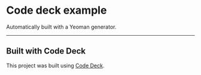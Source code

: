 # Code deck example
Automatically built with a Yeoman generator.

---

## Built with Code Deck

This project was built using [Code Deck](https://github.com/trevordmiller/generator-code-deck).
